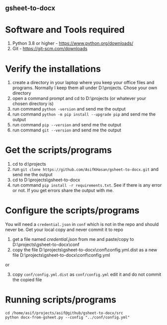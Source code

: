 ## gsheet-to-docx
# Software and Tools required
1. Python 3.8 or higher - https://www.python.org/downloads/
2. Git -  https://git-scm.com/downloads


# Verify the installations
1. create a directory in your laptop where you keep your office files and programs. Normally I keep them all under D:\projects. Chose your own directory
2. open a command prompt and cd to D:\projects (or whatever your chosen directory is)
3. run command ```python -version``` and send me the output
4. run command ```python -m pip install --upgrade pip``` and send me the output
5. run command ```pip --version``` and send me the output
6. run command ```git --version``` and send me the output


# Get the scripts/programs
1. cd to d:\projects
2. run ```git clone https://github.com/AsifKHasan/gsheet-to-docx.git``` and send me the output
3. cd to D:\projects\gsheet-to-docx
4. run command ```pip install -r requirements.txt```. See if there is any error or not. If you get errors share the output with me.


# Configure the scripts/programs
You will need a ```credential.json``` in ```conf``` which is not in the repo and should never be. Get your local copy and never commit it to repo

1. get a file named *credential.json* from me and paste/copy to D:\projects\gsheet-to-docx\conf
2. copy the file D:\projects\gsheet-to-docx\conf\config.yml.dist as a new file D:\projects\gsheet-to-docx\conf\config.yml

or

3. copy ```conf/config.yml.dist``` as ```conf/config.yml``` edit it and do not commit the copied file


# Running scripts/programs
```
cd /home/asif/projects/asif@github/gsheet-to-docx/src
python docx-from-gsheet.py --config "../conf/config.yml"
```

